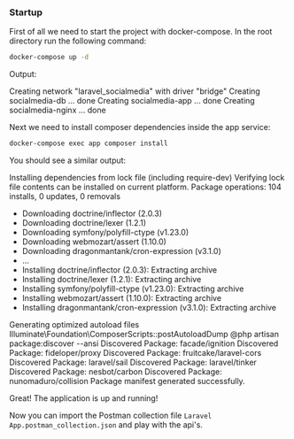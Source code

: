 ### Startup

First of all we need to start the project with docker-compose. In the root directory run the following command:

```sh
docker-compose up -d
```

Output:

Creating network "laravel_socialmedia" with driver "bridge"
Creating socialmedia-db      ... done
Creating socialmedia-app    ... done
Creating socialmedia-nginx ... done

Next we need to install composer dependencies inside the app service:

```sh
docker-compose exec app composer install
```

You should see a similar output:

Installing dependencies from lock file (including require-dev)
Verifying lock file contents can be installed on current platform.
Package operations: 104 installs, 0 updates, 0 removals

  - Downloading doctrine/inflector (2.0.3)
  - Downloading doctrine/lexer (1.2.1)
  - Downloading symfony/polyfill-ctype (v1.23.0)
  - Downloading webmozart/assert (1.10.0)
  - Downloading dragonmantank/cron-expression (v3.1.0)
  - ...
  - Installing doctrine/inflector (2.0.3): Extracting archive
  - Installing doctrine/lexer (1.2.1): Extracting archive
  - Installing symfony/polyfill-ctype (v1.23.0): Extracting archive
  - Installing webmozart/assert (1.10.0): Extracting archive
  - Installing dragonmantank/cron-expression (v3.1.0): Extracting archive

Generating optimized autoload files
Illuminate\Foundation\ComposerScripts::postAutoloadDump
@php artisan package:discover --ansi
Discovered Package: facade/ignition
Discovered Package: fideloper/proxy
Discovered Package: fruitcake/laravel-cors
Discovered Package: laravel/sail
Discovered Package: laravel/tinker
Discovered Package: nesbot/carbon
Discovered Package: nunomaduro/collision
Package manifest generated successfully.

Great! The application is up and running!

Now you can import the Postman collection file `Laravel App.postman_collection.json` and play with the api's.
